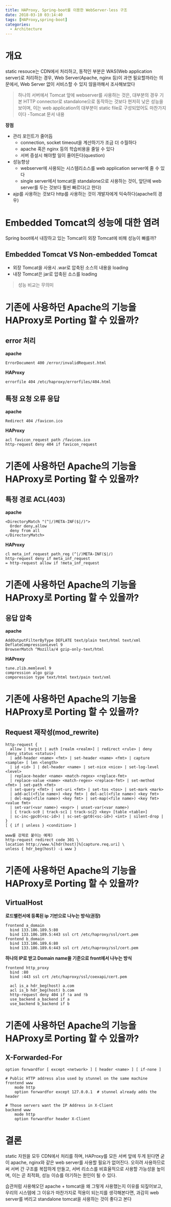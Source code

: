 ```yaml
---
title: HAProxy, Spring-boot를 이용한 WebServer-less 구조
date: 2018-03-10 03:14:40
tags: [HAProxy,spring-boot]
categories:
  - Architecture
---
```


# 개요

static resouce는 CDN에서 처리하고,
동적인 부분은 WAS(Web application server)로 처리하는 경우,
Web Server(Apache, nginx 등)이 과연 필요할까라는 의문에서,
Web Server 없이 서비스할 수 있지 않을까해서 조사해보았다

> 하나의 서버에서 Tomcat 앞에 webserver를 사용하는 것은, 대부분의 경우 기본 HTTP connector로 standalone으로 동작하는 것보다 현저히 낮은 성능을 보이며, 이는 web application의 대부분이 static file로 구성되었어도 마찬가지이다
> -Tomcat 문서 내용

**장점**
* 관리 포인트가 줄어듬
    * connection, socket timeout을 계산하기가 조금 더 수월하다
    * apache 혹은 nginx 등의 학습비용을 줄일 수 있다
    * 서버 증설시 해야할 일이 줄어든다(question)
* 성능향상
    * webserver에 사용되는 시스템리소스를 web application server에 줄 수 있다
    * single server에서 tomcat을 standalone으로 사용하는 것이, 앞단에 web server를 두는 것보다 훨씬 빠르다(고 한다)
* ajp를 사용하는 것보다 http를 사용하는 것이 개발자에게 익숙하다(apache의 경우)

# Embedded Tomcat의 성능에 대한 염려

Spring boot에서 내장하고 있는 Tomcat이 외장 Tomcat에 비해 성능이 빠를까?

## Embedded Tomcat VS Non-embedded Tomcat

- 외장 Tomcat을 사용시 .war로 압축된 소스의 내용을 loading
- 내장 Tomcat은 jar로 압축된 소스를 loading

> 성능 비교는 무의미

# 기존에 사용하던 Apache의 기능을 HAProxy로 Porting 할 수 있을까?

## error 처리

**apache**

```
ErrorDocument 400 /error/invalidRequest.html 
```

**HAProxy**

```
errorfile 404 /etc/haproxy/errorfiles/404.html
```

## 특정 요청 오류 응답

**apache**

```
Redirect 404 /favicon.ico
```

**HAProxy**

```
acl favicon_request path /favicon.ico
http-request deny 404 if favicon_request
```

# 기존에 사용하던 Apache의 기능을 HAProxy로 Porting 할 수 있을까?

## 특정 경로 ACL(403)

**apache**

```
<DirectoryMatch "(^|/)META-INF($|/)">
  Order deny,allow
  deny from all
</DirectoryMatch>
```

**HAProxy**

```
cl meta_inf_request path_reg (^|/)META-INF($|/)
http-request deny if meta_inf_request
= http-request allow if !meta_inf_request
```

# 기존에 사용하던 Apache의 기능을 HAProxy로 Porting 할 수 있을까?

## 응답 압축

**apache**

```
AddOutputFilterByType DEFLATE text/plain text/html text/xml
DeflateCompressionLevel 9
BrowserMatch ^Mozilla/4 gzip-only-text/html
```

**HAProxy**

```
tune.zlib.memlevel 9
compression algo gzip
comporession type text/html text/pain text/xml
```

# 기존에 사용하던 Apache의 기능을 HAProxy로 Porting 할 수 있을까?

## Request 재작성(mod_rewrite)

```
http-request {
  allow | tarpit | auth [realm <realm>] | redirect <rule> | deny [deny_status <status>]
  | add-header <name> <fmt> | set-header <name> <fmt> | capture <sample> [ len <length>
  | id <id> ] | del-header <name> | set-nice <nice> | set-log-level <level>
  | replace-header <name> <match-regex> <replace-fmt>
  | replace-value <name> <match-regex> <replace-fmt> | set-method <fmt> | set-path <fmt>
  | set-query <fmt> | set-uri <fmt> | set-tos <tos> | set-mark <mark>
  | add-acl(<file name>) <key fmt> | del-acl(<file name>) <key fmt>
  | del-map(<file name>) <key fmt> | set-map(<file name>) <key fmt> <value fmt>
  | set-var(<var name>) <expr> | unset-var(<var name>)
  | { track-sc0 | track-sc1 | track-sc2} <key> [table <table>]
  | sc-inc-gpc0(<sc-id>) | sc-set-gpt0(<sc-id>) <int> | silent-drop |
}
[ { if | unless } <condition> ]

www를 강제로 붙이는 예제)
http-request redirect code 301 \
location http://www.%[hdr(host)]%[capture.req.uri] \
unless { hdr_beg(host) -i www }
```

# 기존에 사용하던 Apache의 기능을 HAProxy로 Porting 할 수 있을까?

## VirtualHost

**로드밸런서에 등록된 ip 기반으로 나누는 방식(권장)**

```
frontend a_domain
  bind 133.186.189.5:80
  bind 133.186.189.5:443 ssl crt /etc/haproxy/ssl/cert.pem
frontend b_domain
  bind 133.186.189.6:80
  bind 133.186.189.6:443 ssl crt /etc/haproxy/ssl/cert.pem
```
 
**하나의 IP로 받고 Domain name을 기준으로 front에서 나누는 방식**

```
frontend http_proxy
  bind :80
  bind :443 ssl crt /etc/haproxy/ssl/coexapi/cert.pem
 
  acl is_a hdr_beg(host) a.com
  acl is_b hdr_beg(host) b.com
  http-request deny 404 if !a and !b
  use_backend a_backend if a
  use_backend b_backend if b
```

# 기존에 사용하던 Apache의 기능을 HAProxy로 Porting 할 수 있을까?

## X-Forwarded-For

```
option forwardfor [ except <network> ] [ header <name> ] [ if-none ]

# Public HTTP address also used by stunnel on the same machine
frontend www
    mode http
    option forwardfor except 127.0.0.1  # stunnel already adds the header

# Those servers want the IP Address in X-Client
backend www
    mode http
    option forwardfor header X-Client
```

# 결론

static 자원을 모두 CDN에서 처리를 하며, HAProxy를 모든 서버 앞에 두게 된다면
굳이 apache, nginx와 같은 web server를 사용할 필요가 없어진다.
오히려 사용하므로써 서버 간 구조를 복잡하게 만들고,
서버 리소스를 비효율적으로 사용할 가능성을 높이며,
이는 곧 최적화, 성능 이슈를 야기하는 원인이 될 수 있다.

습관처럼 사용해오던 apache + tomcat을 왜 그렇게 사용했는지 이유를 되짚어보고,
우리의 시스템에 그 이유가 마찬가지로 적용이 되는지를 생각해본다면,
과감히 web server를 버리고 standalone tomcat을 사용하는 것이 좋다고 본다